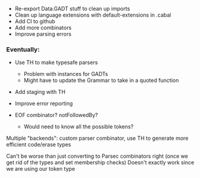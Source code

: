 - Re-export Data.GADT stuff to clean up imports
- Clean up language extensions with default-extensions in .cabal
- Add CI to github
- Add more combinators
- Improve parsing errors

### Eventually:
- Use TH to make typesafe parsers
  - Problem with instances for GADTs
  - Might have to update the Grammar to take in a quoted function
- Add staging with TH

- Improve error reporting
- EOF combinator? notFollowedBy?
  - Would need to know all the possible tokens?

Multiple "backends": custom parser combinator, use TH to generate more efficient code/erase types

Can't be worse than just converting to Parsec combinators right (once we get rid of the types and set membership checks)
Doesn't exactly work since we are using our token type
